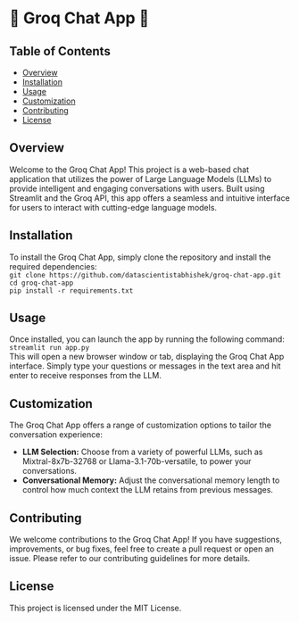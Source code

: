# 🌟 Groq Chat App 🌟

## Table of Contents
- [Overview](#overview)
- [Installation](#installation)
- [Usage](#usage)
- [Customization](#customization)
- [Contributing](#contributing)
- [License](#license)

## Overview
Welcome to the Groq Chat App! This project is a web-based chat application that utilizes the power of Large Language Models (LLMs) to provide intelligent and engaging conversations with users. Built using Streamlit and the Groq API, this app offers a seamless and intuitive interface for users to interact with cutting-edge language models.

## Installation
To install the Groq Chat App, simply clone the repository and install the required dependencies: <br>
`git clone https://github.com/datascientistabhishek/groq-chat-app.git` <br>
`cd groq-chat-app` <br>
`pip install -r requirements.txt` <br>

## Usage
Once installed, you can launch the app by running the following command: <br>
`streamlit run app.py`<br>
This will open a new browser window or tab, displaying the Groq Chat App interface. Simply type your questions or messages in the text area and hit enter to receive responses from the LLM.

## Customization
The Groq Chat App offers a range of customization options to tailor the conversation experience:
- **LLM Selection:** Choose from a variety of powerful LLMs, such as Mixtral-8x7b-32768 or Llama-3.1-70b-versatile, to power your conversations.
- **Conversational Memory:** Adjust the conversational memory length to control how much context the LLM retains from previous messages.

## Contributing
We welcome contributions to the Groq Chat App! If you have suggestions, improvements, or bug fixes, feel free to create a pull request or open an issue. Please refer to our contributing guidelines for more details.

## License
This project is licensed under the MIT License.
